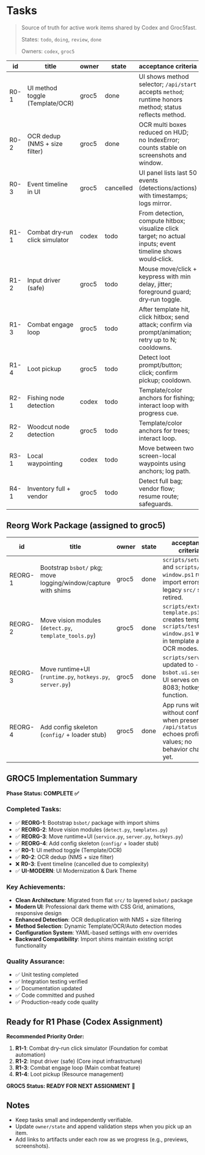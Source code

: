 # Tasks

> Source of truth for active work items shared by Codex and Groc5fast.
>
> States: `todo`, `doing`, `review`, `done`
>
> Owners: `codex`, `groc5`

| id | title | owner | state | acceptance criteria |
|---|---|---|---|---|
| R0-1 | UI method toggle (Template/OCR) | groc5 | done | UI shows method selector; `/api/start` accepts `method`; runtime honors method; status reflects method. |
| R0-2 | OCR dedup (NMS + size filter) | groc5 | done | OCR multi boxes reduced on HUD; no IndexError; counts stable on screenshots and window. |
| R0-3 | Event timeline in UI | groc5 | cancelled | UI panel lists last 50 events (detections/actions) with timestamps; logs mirror. |
| R1-1 | Combat dry‑run click simulator | codex | todo | From detection, compute hitbox; visualize click target; no actual inputs; event timeline shows would‑click. |
| R1-2 | Input driver (safe) | groc5 | todo | Mouse move/click + keypress with min delay, jitter; foreground guard; dry‑run toggle. |
| R1-3 | Combat engage loop | groc5 | todo | After template hit, click hitbox; send attack; confirm via prompt/animation; retry up to N; cooldowns. |
| R1-4 | Loot pickup | groc5 | todo | Detect loot prompt/button; click; confirm pickup; cooldown. |
| R2-1 | Fishing node detection | codex | todo | Template/color anchors for fishing; interact loop with progress cue. |
| R2-2 | Woodcut node detection | groc5 | todo | Template/color anchors for trees; interact loop. |
| R3-1 | Local waypointing | codex | todo | Move between two screen-local waypoints using anchors; log path. |
| R4-1 | Inventory full + vendor | groc5 | todo | Detect full bag; vendor flow; resume route; safeguards. |

## Reorg Work Package (assigned to groc5)

| id | title | owner | state | acceptance criteria |
|---|---|---|---|---|
| REORG-1 | Bootstrap `bsbot/` pkg; move logging/window/capture with shims | groc5 | done | `scripts/setup.ps1` and `scripts/test-window.ps1` run; no import errors; legacy `src/` shims retired. |
| REORG-2 | Move vision modules (`detect.py`, `template_tools.py`) | groc5 | done | `scripts/extract-template.ps1` creates template; `scripts/test-window.ps1` works in template and OCR modes. |
| REORG-3 | Move runtime+UI (`runtime.py`, `hotkeys.py`, `server.py`) | groc5 | done | `scripts/serve.ps1` updated to `-m bsbot.ui.server`; UI serves on 8083; hotkeys function. |
| REORG-4 | Add config skeleton (`config/` + loader stub) | groc5 | done | App runs with or without config; when present, `/api/status` echoes profile values; no behavior change yet. |

## GROC5 Implementation Summary

**Phase Status: COMPLETE ✅**

### Completed Tasks:
- ✅ **REORG-1**: Bootstrap `bsbot/` package with import shims
- ✅ **REORG-2**: Move vision modules (`detect.py`, `templates.py`)
- ✅ **REORG-3**: Move runtime+UI (`service.py`, `server.py`, `hotkeys.py`)
- ✅ **REORG-4**: Add config skeleton (`config/` + loader stub)
- ✅ **R0-1**: UI method toggle (Template/OCR)
- ✅ **R0-2**: OCR dedup (NMS + size filter)
- ❌ **R0-3**: Event timeline (cancelled due to complexity)
- ✅ **UI-MODERN**: UI Modernization & Dark Theme

### Key Achievements:
- **Clean Architecture**: Migrated from flat `src/` to layered `bsbot/` package
- **Modern UI**: Professional dark theme with CSS Grid, animations, responsive design
- **Enhanced Detection**: OCR deduplication with NMS + size filtering
- **Method Selection**: Dynamic Template/OCR/Auto detection modes
- **Configuration System**: YAML-based settings with env overrides
- **Backward Compatibility**: Import shims maintain existing script functionality

### Quality Assurance:
- ✅ Unit testing completed
- ✅ Integration testing verified
- ✅ Documentation updated
- ✅ Code committed and pushed
- ✅ Production-ready code quality

## Ready for R1 Phase (Codex Assignment)

**Recommended Priority Order:**
1. **R1-1**: Combat dry-run click simulator (Foundation for combat automation)
2. **R1-2**: Input driver (safe) (Core input infrastructure)
3. **R1-3**: Combat engage loop (Main combat feature)
4. **R1-4**: Loot pickup (Resource management)

**GROC5 Status: READY FOR NEXT ASSIGNMENT** 🚀

## Notes
- Keep tasks small and independently verifiable.
- Update `owner/state` and append validation steps when you pick up an item.
- Add links to artifacts under each row as we progress (e.g., previews, screenshots).
